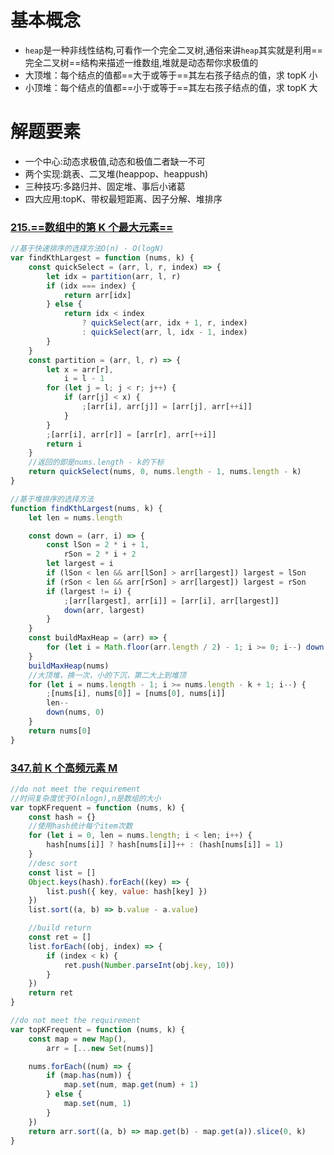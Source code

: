 # 基本概念

- `heap`是一种非线性结构,可看作一个完全二叉树,通俗来讲`heap`其实就是利用==完全二叉树==结构来描述一维数组,堆就是动态帮你求极值的
- 大顶堆：每个结点的值都==大于或等于==其左右孩子结点的值，求 topK 小
- 小顶堆：每个结点的值都==小于或等于==其左右孩子结点的值，求 topK 大

# 解题要素

- 一个中心:动态求极值,动态和极值二者缺一不可
- 两个实现:跳表、二叉堆(heappop、heappush)
- 三种技巧:多路归并、固定堆、事后小诸葛
- 四大应用:topK、带权最短距离、因子分解、堆排序

### [215.==数组中的第 K 个最大元素==](https://leetcode-cn.com/problems/kth-largest-element-in-an-array/)

```javascript {.line-numbers}
//基于快速排序的选择方法O(n) - O(logN)
var findKthLargest = function (nums, k) {
	const quickSelect = (arr, l, r, index) => {
		let idx = partition(arr, l, r)
		if (idx === index) {
			return arr[idx]
		} else {
			return idx < index
				? quickSelect(arr, idx + 1, r, index)
				: quickSelect(arr, l, idx - 1, index)
		}
	}
	const partition = (arr, l, r) => {
		let x = arr[r],
			i = l - 1
		for (let j = l; j < r; j++) {
			if (arr[j] < x) {
				;[arr[i], arr[j]] = [arr[j], arr[++i]]
			}
		}
		;[arr[i], arr[r]] = [arr[r], arr[++i]]
		return i
	}
	//返回的即是nums.length - k的下标
	return quickSelect(nums, 0, nums.length - 1, nums.length - k)
}

//基于堆排序的选择方法
function findKthLargest(nums, k) {
	let len = nums.length

	const down = (arr, i) => {
		const lSon = 2 * i + 1,
			rSon = 2 * i + 2
		let largest = i
		if (lSon < len && arr[lSon] > arr[largest]) largest = lSon
		if (rSon < len && arr[rSon] > arr[largest]) largest = rSon
		if (largest != i) {
			;[arr[largest], arr[i]] = [arr[i], arr[largest]]
			down(arr, largest)
		}
	}
	const buildMaxHeap = (arr) => {
		for (let i = Math.floor(arr.length / 2) - 1; i >= 0; i--) down(arr, i)
	}
	buildMaxHeap(nums)
	//大顶堆，换一次，小的下沉，第二大上到堆顶
	for (let i = nums.length - 1; i >= nums.length - k + 1; i--) {
		;[nums[i], nums[0]] = [nums[0], nums[i]]
		len--
		down(nums, 0)
	}
	return nums[0]
}
```

### [347.前 K 个高频元素 M](https://leetcode-cn.com/problems/top-k-frequent-elements/)

```javascript {.line-numbers}
//do not meet the requirement
//时间复杂度优于O(nlogn),n是数组的大小
var topKFrequent = function (nums, k) {
	const hash = {}
	//使用hash统计每个item次数
	for (let i = 0, len = nums.length; i < len; i++) {
		hash[nums[i]] ? hash[nums[i]]++ : (hash[nums[i]] = 1)
	}
	//desc sort
	const list = []
	Object.keys(hash).forEach((key) => {
		list.push({ key, value: hash[key] })
	})
	list.sort((a, b) => b.value - a.value)

	//build return
	const ret = []
	list.forEach((obj, index) => {
		if (index < k) {
			ret.push(Number.parseInt(obj.key, 10))
		}
	})
	return ret
}

//do not meet the requirement
var topKFrequent = function (nums, k) {
	const map = new Map(),
		arr = [...new Set(nums)]

	nums.forEach((num) => {
		if (map.has(num)) {
			map.set(num, map.get(num) + 1)
		} else {
			map.set(num, 1)
		}
	})
	return arr.sort((a, b) => map.get(b) - map.get(a)).slice(0, k)
}
```
